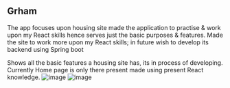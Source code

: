 ## Grham

The app focuses upon housing site made the application to practise & work upon my React skills hence serves just the basic purposes & features. 
Made the site to work more upon my React skills; in future wish to develop its backend using Spring boot

Shows all the basic features a housing site has, its in process of developing. Currently Home page is only there present made using present React knowledge.
![image](https://github.com/RiyaaGupta02/Grham/assets/98845311/cc932a23-2bb3-40ab-b075-3366933a12cb)
![image](https://github.com/RiyaaGupta02/Grham/assets/98845311/7bb47325-21a3-458d-ac33-92f0caa47635)
